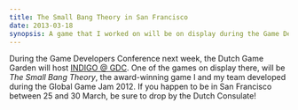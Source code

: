 ```yaml
---
title: The Small Bang Theory in San Francisco
date: 2013-03-18
synopsis: A game that I worked on will be on display during the Game Developers Conference next week.
---
```


During the Game Developers Conference next week,
the Dutch Game Garden will host [INDIGO @ GDC](http://dutchgamegarden.nl/indigo/editions/gdc2013).
One of the games on display there, will be _The Small Bang Theory_,
the award-winning game I and my team developed during the Global Game Jam 2012.
If you happen to be in San Francisco between 25 and 30 March,
be sure to drop by the Dutch Consulate!

